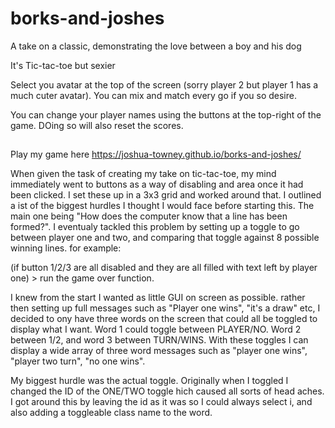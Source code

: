 # borks-and-joshes
A take on a classic, demonstrating the love between a boy and his dog

It's Tic-tac-toe but sexier

Select you avatar at the top of the screen (sorry player 2 but player 1 has a much cuter avatar). You can mix and match every go if you so desire. 

You can change your player names using the buttons at the top-right of the game. DOing so will also reset the scores. 

##
Play my game here https://joshua-towney.github.io/borks-and-joshes/

When given the task of creating my take on tic-tac-toe, my mind immediately went to buttons as a way of disabling and area once it had been clicked. I set these up in a 3x3 grid and worked around that. I outlined a ist of the biggest hurdles I thought I would face before starting this. The main one being "How does the computer know that a line has been formed?". I eventualy tackled this problem by setting up a toggle to go between player one and two, and comparing that toggle against 8 possible winning lines. for example:

(if button 1/2/3 are all disabled and they are all filled with text left by player one) > run the game over function.

I knew from the start I wanted as little GUI on screen as possible. rather then setting up full messages such as "Player one wins", "it's a draw" etc, I decided to ony have three words on the screen that could all be toggled to display what I want. Word 1 could toggle between PLAYER/NO. Word 2 between 1/2, and word 3 between TURN/WINS. With these toggles I can display a wide array of three word messages such as "player one wins", "player two turn", "no one wins".

My biggest hurdle was the actual toggle. Originally when I toggled I changed the ID of the ONE/TWO toggle hich caused all sorts of head aches. I got around this by leaving the id as it was so I could always select i,  and also adding a toggleable class name to the word. 
